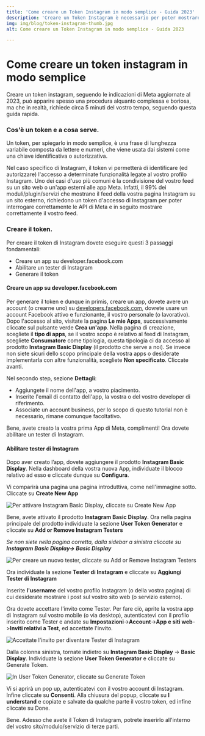 ```yaml
---
title: 'Come creare un Token Instagram in modo semplice - Guida 2023'
description: 'Creare un Token Instagram è necessario per poter mostrare il feed del proprio profilo su un sito/servizio esterno, seguendo questa guida, in 5 minuti potrete generarlo. '
img: img/blog/token-instagram-thumb.jpg
alt: Come creare un Token Instagram in modo semplice - Guida 2023

---
```


<!-- Content of the page -->

# Come creare un token instagram in modo semplice

Creare un token instagram, seguendo le indicazioni di Meta aggiornate al 2023, può apparire spesso una procedura alquanto complessa e boriosa, ma che in realtà, richiede circa 5 minuti del vostro tempo, seguendo questa guida rapida.  

### Cos'è un token e a cosa serve. 

Un token, per spiegarlo in modo semplice, è una frase di lunghezza variabile composta da lettere e numeri, che viene usata dai sistemi come una chiave identificativa o autorizzativa. 

Nel caso specifico di Instagram, il token vi permetterà di identificare (ed autorizzare) l'accesso a determinate funzionalità legate al vostro profilo Instagram. Uno dei casi d'uso più comuni è la condivisione del vostro feed su un sito web o un'app esterni alle app Meta. Infatti, il 99% dei moduli/plugin/servizi che mostrano il feed della vostra pagina Instagram su un sito esterno, richiedono un token d'accesso di Instagram per poter interrogare correttamente le API di Meta e in seguito mostrare correttamente il vostro feed. 

### Creare il token. 

Per creare il token di Instagram dovete eseguire questi 3 passaggi fondamentali: 

- Creare un app su developer.facebook.com
- Abilitare un tester di Instagram
- Generare il token

#### Creare un app su developer.facebook.com

Per generare il token e dunque in primis, creare un app, dovete avere un account (o crearne uno) su [developers.facebook.com](https://developers.facebook.com), dovrete usare un account Facebook attivo e funzionante, il vostro personale (o lavorativo). 
Dopo l'accesso al sito, visitate la pagina **Le mie Apps**, successivamente cliccate sul pulsante verde **Crea un'app**. 
Nella pagina di creazione, scegliete il **tipo di apps**, se il vostro scopo è relativo al feed di Instagram, scegliete **Consumatore** come tipologia, questa tipologia ci da accesso al prodotto **Instagram Basic Display** (il prodotto che serve a noi). Se invece non siete sicuri dello scopo principale della vostra apps o desiderate implementarla con altre funzionalità, scegliete **Non specificato**. Cliccate avanti. 

Nel secondo step, sezione **Dettagli**: 
- Aggiungete il nome dell'app, a vostro piacimento. 
- Inserite l'email di contatto dell'app, la vostra o del vostro developer di riferimento. 
- Associate un account business, per lo scopo di questo tutorial non è necessario, rimane comunque facoltativo. 

Bene, avete creato la vostra prima App di Meta, complimenti! Ora dovete abilitare un tester di Instagram. 

#### Abilitare tester di Instagram

Dopo aver creato l’app, dovete aggiungere il prodotto **Instagram Basic Display**. Nella dashboard della vostra nuova App, individuate il blocco relativo ad esso e cliccate dunque su **Configura**. 

Vi comparirà una pagina una pagina introduttiva, come nell'immagine sotto. Cliccate su **Create New App**

![Per attivare Instagram Basic Display, cliccate su Create New App](/img/blog/token_instagram_rif_1.png)


Bene, avete attivato il prodotto **Instagram Basic Display**. Ora nella pagina principale del prodotto individuate la sezione **User Token Generator** e cliccate su **Add or Remove Instagram Testers**

*Se non siete nella pagina corretta, dalla sidebar a sinistra cliccate su **Instagram Basic Display-> Basic Display***

![Per creare un nuovo tester, cliccate su Add or Remove Instagram Testers](/img/blog/token_instagram_rif_2.png)

Ora individuate la sezione **Tester di Instagram** e cliccate su **Aggiungi Tester di Instagram**

Inserite **l'username** del vostro profilo Instagram (o della vostra pagina) di cui desiderate mostrare i post sul vostro sito web (o servizio esterno).

Ora dovete accettare l'invito come Tester. 
Per fare ciò, aprite la vostra app di Instagram sul vostro mobile (o via desktop), autenticatevi con il profilo inserito come Tester e andate su **Impostazioni**->**Account**->**App e siti web**->**Inviti relativi a Test**, ed accettate l'invito. 

![Accettate l'invito per diventare Tester di Instagram ](/img/blog/token_instagram_rif_3.png)

Dalla colonna sinistra, tornate indietro su **Instagram Basic Display** -> **Basic Display**.
Individuate la sezione **User Token Generator** e cliccate su Generate Token.

![In User Token Generator, cliccate su Generate Token ](/img/blog/token_instagram_rif_4.png)

Vi si aprirà un pop up, autenticatevi con il vostro account di Instagram. Infine cliccate su **Consenti**.
Alla chiusura del popup, cliccate su **I understand** e copiate e salvate da qualche parte il vostro token, ed infine cliccate su Done.

Bene. Adesso che avete il Token di Instagram, potrete inserirlo all'interno del vostro sito/modulo/servizio di terze parti. 
















